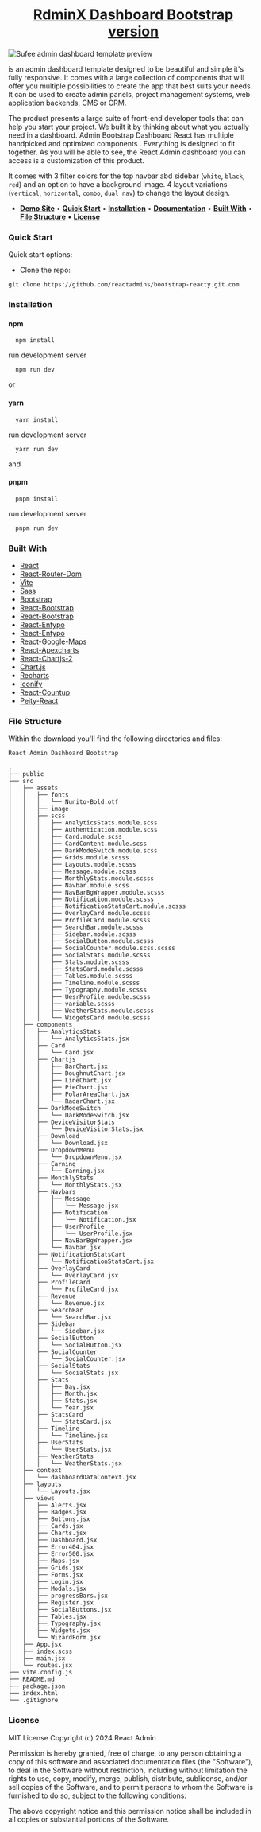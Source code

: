<h1 align="center">
  <a href="https://www.google.com/" title="Reacty">RdminX Dashboard Bootstrap version</a>
</h1>

![Sufee admin dashboard template preview](https://colorlib.com/wp/wp-content/uploads/sites/2/sufee-free-modern-admin-dashboard-template.jpg)

is an admin dashboard template designed to be beautiful and simple it's fully responsive. It comes with a large collection of components that will offer you multiple possibilities to create the app that best suits your needs. It can be used to create admin panels, project management systems, web application backends, CMS or CRM.

The product presents a large suite of front-end developer tools that can help you start your project. We built it by thinking about what you actually need in a dashboard.
Admin Bootstrap Dashboard React has multiple handpicked and optimized components . Everything is designed to fit together. As you will be able to see, the React Admin dashboard you can access is a customization of this product.

It comes with 3 filter colors for the top navbar abd sidebar (`white`, `black`, `red`) and an option to have a background image. 4 layout variations (`vertical`, `horizontal`, `combo`, `dual nav`) to change the layout design.

-   <a title="demo-site" href="https://demo.reactadmin.com/bootstrap/reacty"><strong>Demo Site</strong></a>
    &#x2022;
    <a title="quick-start" href="#quick-start"><strong>Quick Start</strong></a>
    &#x2022;
    <a title="installation" href="#installation"><strong>Installation</strong></a>
    &#x2022;
    <a title="documentation" href="https://demo.reactadmin.com/bootstrap/reacty/docs/"><strong>Documentation</strong></a>
    &#x2022;
    <a title="built-with" href="#built-with"><strong>Built With</strong></a>
    &#x2022;
    <a title="built-with" href="#file-structure"><strong>File Structure</strong></a>
    &#x2022;
    <a title="license" href="#license"><strong>License</strong></a>

### Quick Start

Quick start options:

-   Clone the repo:

```
git clone https://github.com/reactadmins/bootstrap-reacty.git.com
```

### Installation

#### npm

```
  npm install
```

run development server

```
  npm run dev
```

or

#### yarn

```
  yarn install
```

run development server

```
  yarn run dev
```

and

#### pnpm

```
  pnpm install
```

run development server

```
  pnpm run dev
```

### Built With

-   [React](https://react.dev/)
-   [React-Router-Dom](https://reactrouter.com/en/main)
-   [Vite](https://vitejs.dev/)
-   [Sass](http://sass-lang.com/)
-   [Bootstrap](http://getbootstrap.com/)
-   [React-Bootstrap](https://react-bootstrap.netlify.app/)
-   [React-Bootstrap](https://react-bootstrap.netlify.app/)
-   [React-Entypo](https://cox-auto-kc.github.io/react-entypo/#/)
-   [React-Entypo](https://cox-auto-kc.github.io/react-entypo/#/)
-   [React-Google-Maps](https://visgl.github.io/react-google-maps/)
-   [React-Apexcharts](https://apexcharts.com/docs/react-charts/)
-   [React-Chartjs-2](https://apexcharts.com/docs/react-charts/)
-   [Chart.js](https://www.chartjs.org/)
-   [Recharts](https://recharts.org/en-US/)
-   [Iconify](https://iconify.design/docs/icon-components/react/)
-   [React-Countup](https://use-count-up.vercel.app/)
-   [Peity-React](https://snyk.io/advisor/npm-package/react-peity)

### File Structure

Within the download you'll find the following directories and files:

```
React Admin Dashboard Bootstrap

.
├── public
├── src
│   ├── assets
│   │   ├── fonts
│   │   │   └── Nunito-Bold.otf
│   │   ├── image
│   │   ├── scss
│   │   │   ├── AnalyticsStats.module.scss
│   │   │   ├── Authentication.module.scss
│   │   │   ├── Card.module.scss
│   │   │   ├── CardContent.module.scss
│   │   │   ├── DarkModeSwitch.module.scss
│   │   │   ├── Grids.module.scsss
│   │   │   ├── Layouts.module.scsss
│   │   │   ├── Message.module.scsss
│   │   │   ├── MonthlyStats.module.scsss
│   │   │   ├── Navbar.module.scss
│   │   │   ├── NavBarBgWrapper.module.scsss
│   │   │   ├── Notification.module.scsss
│   │   │   ├── NotificationStatsCart.module.scsss
│   │   │   ├── OverlayCard.module.scsss
│   │   │   ├── ProfileCard.module.scsss
│   │   │   ├── SearchBar.module.scsss
│   │   │   ├── Sidebar.module.scsss
│   │   │   ├── SocialButton.module.scsss
│   │   │   ├── SocialCounter.module.scss.scsss
│   │   │   ├── SocialStats.module.scsss
│   │   │   ├── Stats.module.scsss
│   │   │   ├── StatsCard.module.scsss
│   │   │   ├── Tables.module.scsss
│   │   │   ├── Timeline.module.scsss
│   │   │   ├── Typography.module.scsss
│   │   │   ├── UesrProfile.module.scsss
│   │   │   ├── variable.scsss
│   │   │   ├── WeatherStats.module.scsss
│   │   │   └── WidgetsCard.module.scsss
│   ├── components
│   │   ├── AnalyticsStats
│   │   │   └── AnalyticsStats.jsx
│   │   ├── Card
│   │   │   └── Card.jsx
│   │   ├── Chartjs
│   │   │   ├── BarChart.jsx
│   │   │   ├── DoughnutChart.jsx
│   │   │   ├── LineChart.jsx
│   │   │   ├── PieChart.jsx
│   │   │   ├── PolarAreaChart.jsx
│   │   │   └── RadarChart.jsx
│   │   ├── DarkModeSwitch
│   │   │   └── DarkModeSwitch.jsx
│   │   ├── DeviceVisitorStats
│   │   │   └── DeviceVisitorStats.jsx
│   │   ├── Download
│   │   │   └── Download.jsx
│   │   ├── DropdownMenu
│   │   │   └── DropdownMenu.jsx
│   │   ├── Earning
│   │   │   └── Earning.jsx
│   │   ├── MonthlyStats
│   │   │   └── MonthlyStats.jsx
│   │   ├── Navbars
│   │   │   ├── Message
│   │   │   │   └── Message.jsx
│   │   │   ├── Notification
│   │   │   │   └── Notification.jsx
│   │   │   ├── UserProfile
│   │   │   │   └── UserProfile.jsx
│   │   │   ├── NavBarBgWrapper.jsx
│   │   │   └── Navbar.jsx
│   │   ├── NotificationStatsCart
│   │   │   └── NotificationStatsCart.jsx
│   │   ├── OverlayCard
│   │   │   └── OverlayCard.jsx
│   │   ├── ProfileCard
│   │   │   └── ProfileCard.jsx
│   │   ├── Revenue
│   │   │   └── Revenue.jsx
│   │   ├── SearchBar
│   │   │   └── SearchBar.jsx
│   │   ├── Sidebar
│   │   │   └── Sidebar.jsx
│   │   ├── SocialButton
│   │   │   └── SocialButton.jsx
│   │   ├── SocialCounter
│   │   │   └── SocialCounter.jsx
│   │   ├── SocialStats
│   │   │   └── SocialStats.jsx
│   │   ├── Stats
│   │   │   ├── Day.jsx
│   │   │   ├── Month.jsx
│   │   │   ├── Stats.jsx
│   │   │   └── Year.jsx
│   │   ├── StatsCard
│   │   │   └── StatsCard.jsx
│   │   ├── Timeline
│   │   │   └── Timeline.jsx
│   │   ├── UserStats
│   │   │   └── UserStats.jsx
│   │   ├── WeatherStats
│   │   │   └── WeatherStats.jsx
│   ├── context
│   │   └── dashboardDataContext.jsx
│   ├── layouts
│   │   └── Layouts.jsx
│   ├── views
│   │   ├── Alerts.jsx
│   │   ├── Badges.jsx
│   │   ├── Buttons.jsx
│   │   ├── Cards.jsx
│   │   ├── Charts.jsx
│   │   ├── Dashboard.jsx
│   │   ├── Error404.jsx
│   │   ├── Error500.jsx
│   │   ├── Maps.jsx
│   │   ├── Grids.jsx
│   │   ├── Forms.jsx
│   │   ├── Login.jsx
│   │   ├── Modals.jsx
│   │   ├── progressBars.jsx
│   │   ├── Register.jsx
│   │   ├── SocialButtons.jsx
│   │   ├── Tables.jsx
│   │   ├── Typography.jsx
│   │   ├── Widgets.jsx
│   │   └── WizardForm.jsx
│   ├── App.jsx
│   ├── index.scss
│   ├── main.jsx
│   └── routes.jsx
├── vite.config.js
├── README.md
├── package.json
├── index.html
└── .gitignore

```

### License

MIT License Copyright (c) 2024 React Admin

Permission is hereby granted, free of charge, to any person obtaining a copy of this software and associated documentation files (the "Software"), to deal in the Software without restriction, including without limitation the rights to use, copy, modify, merge, publish, distribute, sublicense, and/or sell copies of the Software, and to permit persons to whom the Software is furnished to do so, subject to the following conditions:

The above copyright notice and this permission notice shall be included in all copies or substantial portions of the Software.
